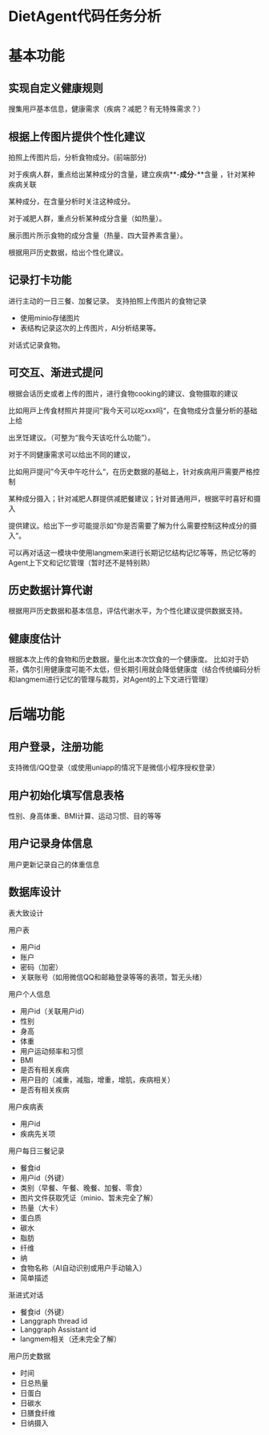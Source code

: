 # DietAgent代码任务分析

# 基本功能

## 实现⾃定义健康规则

搜集⽤⼾基本信息，健康需求（疾病？减肥？有⽆特殊需求？）

## 根据上传图⽚提供个性化建议

拍照上传图⽚后，分析⻝物成分。(前端部分)

对于疾病⼈群，重点给出某种成分的含量，建⽴疾病**-**成分**-**含量 ，针对某种疾病关联

某种成分，在含量分析时关注这种成分。

对于减肥⼈群，重点分析某种成分含量（如热量）。

展⽰图⽚所⽰⻝物的成分含量（热量、四大营养素含量）。

根据⽤⼾历史数据，给出个性化建议。

## 记录打卡功能

进⾏主动的⼀⽇三餐、加餐记录。
⽀持拍照上传图⽚的⻝物记录

- 使用minio存储图片
- 表结构记录这次的上传图片，AI分析结果等。

对话式记录⻝物。

## 可交互、渐进式提问

根据会话历史或者上传的图⽚，进⾏⻝物cooking的建议、⻝物摄取的建议

⽐如⽤⼾上传⻝材照⽚并提问“我今天可以吃xxx吗“，在⻝物成分含量分析的基础上给

出烹饪建议。（可整为“我今天该吃什么功能”）。

对于不同健康需求可以给出不同的建议，

⽐如⽤⼾提问”今天中午吃什么“，在历史数据的基础上，针对疾病⽤⼾需要严格控制

某种成分摄⼊；针对减肥⼈群提供减肥餐建议；针对普通⽤⼾，根据平时喜好和摄⼊

提供建议。给出下⼀步可能提⽰如“你是否需要了解为什么需要控制这种成分的摄⼊”。

可以再对话这一模块中使用langmem来进行长期记忆结构记忆等等，热记忆等的Agent上下文和记忆管理（暂时还不是特别熟）

## 历史数据计算代谢

根据⽤⼾历史数据和基本信息，评估代谢⽔平，为个性化建议提供数据⽀持。

## 健康度估计

根据本次上传的⻝物和历史数据，量化出本次饮⻝的⼀个健康度。
⽐如对于奶茶，偶尔引⽤健康度可能不太低，但⻓期引⽤就会降低健康度（结合传统编码分析和langmem进行记忆的管理与裁剪，对Agent的上下文进行管理）

# 后端功能

## 用户登录，注册功能

支持微信/QQ登录（或使用uniapp的情况下是微信小程序授权登录）

## 用户初始化填写信息表格

性别、身高体重、BMI计算、运动习惯、目的等等

## 用户记录身体信息

用户更新记录自己的体重信息

## 数据库设计

表大致设计

用户表

- 用户id
- 账户
- 密码（加密）
- 关联账号（如用微信QQ和邮箱登录等等的表项，暂无头绪）

用户个人信息

- 用户id（关联用户id）
- 性别
- 身高
- 体重
- 用户运动频率和习惯
- BMI
- 是否有相关疾病
- 用户目的（减重，减脂，增重，增肌，疾病相关）
- 是否有相关疾病

用户疾病表

- 用户id
- 疾病先关项

用户每日三餐记录

- 餐食id
- 用户id（外键）
- 类别（早餐、午餐、晚餐、加餐、零食）
- 图片文件获取凭证（minio、暂未完全了解）
- 热量（大卡）
- 蛋白质
- 碳水
- 脂肪
- 纤维
- 纳
- 食物名称（AI自动识别或用户手动输入）
- 简单描述

渐进式对话

- 餐食id（外键）
- Langgraph thread id
- Langgraph Assistant id
- langmem相关（还未完全了解）

用户历史数据

- 时间
- 日总热量
- 日蛋白
- 日碳水
- 日膳食纤维
- 日纳摄入